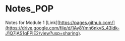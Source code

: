 # Notes_POP

Notes for Module 1 [Link][https://pages.github.com/](https://drive.google.com/file/d/1Ay8Ymn6nkvS_43ldk-J1Q7jAS1qFPlE2/view?usp=sharing).

